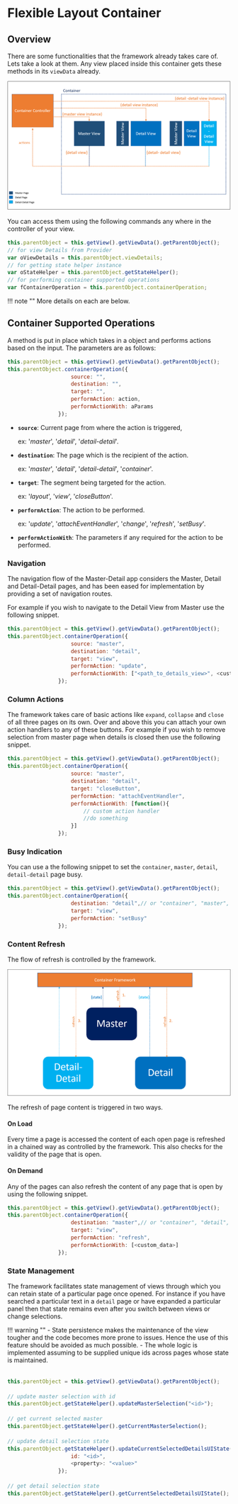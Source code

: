 # Flexible Layout Container

## Overview
There are some functionalities that the framework already takes care of. Lets take a look at them. Any view placed inside this container gets these methods in its `viewData` already.


![flex-arch.jpg](./images/flex-arch.jpg)

You can access them using the following commands any where in the controller of your view.

``` javascript
this.parentObject = this.getView().getViewData().getParentObject();
// for view Details from Provider
var oViewDetails = this.parentObject.viewDetails;
// for getting state helper instance
var oStateHelper = this.parentObject.getStateHelper();
// for performing container supported operations
var fContainerOperation = this.parentObject.containerOperation;
```
!!! note ""
    More details on each are below.

## Container Supported Operations

A method is put in place which takes in a object and performs actions based on the input. The parameters are as follows:

``` javascript
this.parentObject = this.getView().getViewData().getParentObject();
this.parentObject.containerOperation({
                    source: "",
					destination: "",
					target: "",
					performAction: action,
					performActionWith: aParams
				});
```
* __`source`__: Current page from where the action is triggered,

	ex: '_master_', '_detail_', '_detail-detail_'.

* __`destination`__: The page which is the recipient of the action.

  	ex: '_master_', '_detail_', '_detail-detail_', '_container_'.

* __`target`__: The segment being targeted for the action.

	ex: '_layout_', '_view_', '_closeButton_'.

* __`performAction`__: The action to be performed.

	ex: '_update_', '_attachEventHandler_', '_change_', '_refresh_', '_setBusy_'.

* __`performActionWith`__: The parameters if any required for the action to be performed.

### Navigation

The navigation flow of the Master-Detail app considers the Master, Detail and Detail-Detail pages, and has been eased for implementation by providing a set of navigation routes.

For example if you wish to navigate to the Detail View from Master use the following snippet.

``` javascript
this.parentObject = this.getView().getViewData().getParentObject();
this.parentObject.containerOperation({
					source: "master",
					destination: "detail",
					target: "view",
					performAction: "update",
					performActionWith: ["<path_to_details_view>", <custom_data>]
				});
```


### Column Actions

The framework takes care of basic actions like `expand`, `collapse` and `close` of all three pages on its own. Over and above this you can attach your own action handlers to any of these buttons. For example if you wish to remove selection from master page when details is closed then use the following snippet.

``` javascript
this.parentObject = this.getView().getViewData().getParentObject();
this.parentObject.containerOperation({
					source: "master",
					destination: "detail",
					target: "closeButton",
					performAction: "attachEventHandler",
					performActionWith: [function(){
						// custom action handler
						//do something
					}]
				});
```

### Busy Indication

You can use a the following snippet to set the `container`, `master`, `detail`, `detail-detail` page busy.

``` javascript
this.parentObject = this.getView().getViewData().getParentObject();
this.parentObject.containerOperation({
					destination: "detail",// or "container", "master", "detailDetail"
					target: "view",
					performAction: "setBusy"
				});
```

### Content Refresh

The flow of refresh is controlled by the framework.

![flex-refresh.jpg](./images/flex-refresh.jpg)

The refresh of page content is triggered in two ways.

#### On Load

Every time a page is accessed the content of each open page is refreshed in a chained way as controlled by the framework. This also checks for the validity of the page that is open.

#### On Demand

Any of the pages can also refresh the content of any page that is open by using the following snippet.

``` javascript
this.parentObject = this.getView().getViewData().getParentObject();
this.parentObject.containerOperation({
					destination: "master",// or "container", "detail", "detailDetail"
					target: "view",
					performAction: "refresh",
					performActionWith: [<custom_data>]
				});
```

### State Management

The framework facilitates state management of views through which you can retain state of a particular page once opened. For instance if you have searched a particular text in a `detail` page or have expanded a particular panel then that state remains even after you switch between views or change selections.

!!! warning ""
	- State persistence makes the maintenance of the view tougher and the code becomes more prone to issues. Hence the use of this feature should be avoided as much possible.
	- The whole logic is implemented assuming to be supplied unique ids across pages whose state is maintained.


``` javascript

this.parentObject = this.getView().getViewData().getParentObject();

// update master selection with id
this.parentObject.getStateHelper().updateMasterSelection("<id>");

// get current selected master
this.parentObject.getStateHelper().getCurrentMasterSelection();

// update detail selection state
this.parentObject.getStateHelper().updateCurrentSelectedDetailsUIState({
					id: "<id>",
					<property>: "<value>"
				});

// get detail selection state
this.parentObject.getStateHelper().getCurrentSelectedDetailsUIState();
```